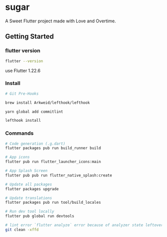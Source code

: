 # sugar

A Sweet Flutter project made with Love and Overtime.

## Getting Started

### flutter version
```sh
flutter --version  
```
use Flutter 1.22.6
### Install

```sh
# Git Pre-Hooks

brew install Arkweid/lefthook/lefthook

yarn global add commitlint

lefthook install

```

### Commands

```sh
# Code generation (.g.dart)
flutter packages pub run build_runner build
```

```sh
# App icons
flutter pub run flutter_launcher_icons:main
```

```sh
# App Splash Screen
flutter pub pub run flutter_native_splash:create
```

```sh
# Update all packages
flutter packages upgrade
```

```sh
# Update translations
flutter packages pub run tool/build_locales
```

```sh
# Run dev tool locally
flutter pub global run devtools
```

```sh
# lint error `flutter analyze` error because of analyzer state leftover from a different flutter revision
git clean -xffd
```
